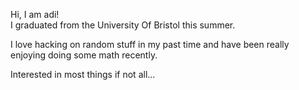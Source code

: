 Hi, I am adi!<br>
I graduated from the University Of Bristol this summer.<br> 

I love hacking on random stuff in my past time and have been really enjoying doing some math recently.<br>

Interested in most things if not all...
